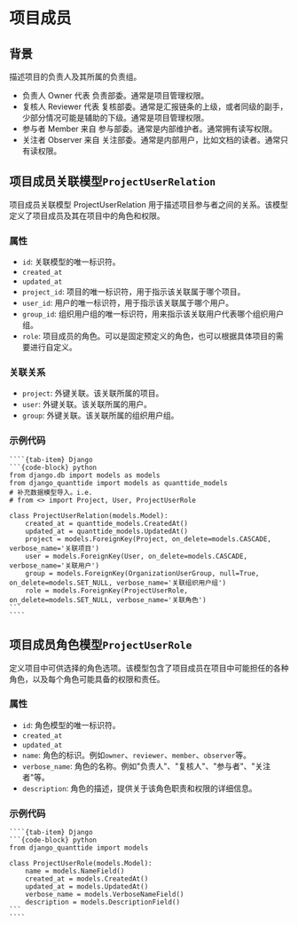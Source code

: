 # 项目成员

## 背景

描述项目的负责人及其所属的负责组。

- 负责人 Owner 代表 负责部委。通常是项目管理权限。
- 复核人 Reviewer 代表 复核部委。通常是汇报链条的上级，或者同级的副手，少部分情况可能是辅助的下级。通常是项目管理权限。
- 参与者 Member 来自 参与部委。通常是内部维护者。通常拥有读写权限。
- 关注者 Observer 来自 关注部委。通常是内部用户，比如文档的读者。通常只有读权限。


## 项目成员关联模型`ProjectUserRelation`

项目成员关联模型 ProjectUserRelation 用于描述项目参与者之间的关系。该模型定义了项目成员及其在项目中的角色和权限。

### 属性

- `id`: 关联模型的唯一标识符。
- `created_at`
- `updated_at`
- `project_id`: 项目的唯一标识符，用于指示该关联属于哪个项目。
- `user_id`: 用户的唯一标识符，用于指示该关联属于哪个用户。
- `group_id`: 组织用户组的唯一标识符，用来指示该关联用户代表哪个组织用户组。
- `role`: 项目成员的角色。可以是固定预定义的角色，也可以根据具体项目的需要进行自定义。

### 关联关系

- `project`: 外键关联。该关联所属的项目。
- `user`: 外键关联。该关联所属的用户。
- `group`: 外键关联。该关联所属的组织用户组。

### 示例代码

`````{tab-set}
````{tab-item} Django
```{code-block} python
from django.db import models as models
from django_quanttide import models as quanttide_models
# 补充数据模型导入。i.e.
# from <> import Project, User, ProjectUserRole

class ProjectUserRelation(models.Model):
    created_at = quanttide_models.CreatedAt()
    updated_at = quanttide_models.UpdatedAt()
    project = models.ForeignKey(Project, on_delete=models.CASCADE, verbose_name='关联项目')
    user = models.ForeignKey(User, on_delete=models.CASCADE, verbose_name='关联用户')
    group = models.ForeignKey(OrganizationUserGroup, null=True, on_delete=models.SET_NULL, verbose_name='关联组织用户组')
    role = models.ForeignKey(ProjectUserRole, on_delete=models.SET_NULL, verbose_name='关联角色')
```
````
`````

## 项目成员角色模型`ProjectUserRole`

定义项目中可供选择的角色选项。该模型包含了项目成员在项目中可能担任的各种角色，以及每个角色可能具备的权限和责任。

### 属性

- `id`: 角色模型的唯一标识符。
- `created_at`
- `updated_at`
- `name`: 角色的标识。例如`owner`、`reviewer`、`member`、`observer`等。
- `verbose_name`: 角色的名称。例如"负责人"、"复核人"、"参与者"、"关注者"等。
- `description`: 角色的描述，提供关于该角色职责和权限的详细信息。

### 示例代码

`````{tab-set}
````{tab-item} Django
```{code-block} python
from django_quanttide import models

class ProjectUserRole(models.Model):
    name = models.NameField()
    created_at = models.CreatedAt()
    updated_at = models.UpdatedAt()
    verbose_name = models.VerboseNameField()
    description = models.DescriptionField()
```
````
`````
